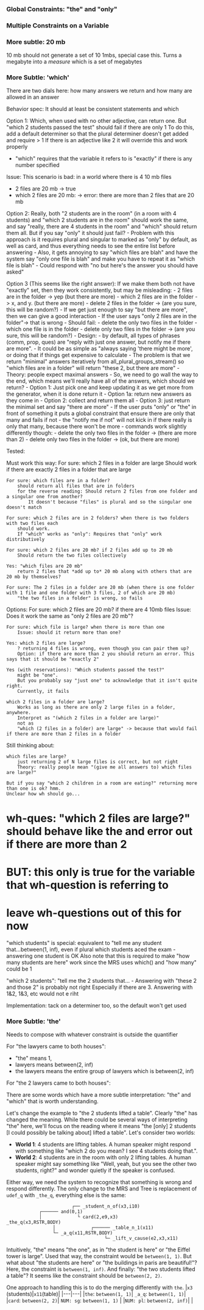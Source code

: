 ### Global Constraints: "the" and "only"






### Multiple Constraints on a Variable

### More subtle: 20 mb
10 mb should not generate a set of 10 1mbs, special case this.  Turns a megabyte into a *measure* which is a set of megabytes



### More Subtle: 'which'
There are two dials here: how many answers we return and how many are allowed in an answer

Behavior spec: 
It should at least be consistent statements and which

Option 1: Which, when used with no other adjective, can return one. But "which 2 students passed the test" should fail if there are only 1
To do this, add a default determiner so that the plural determiner doesn't get added and require > 1
If there is an adjective like 2 it will override this and work properly
- "which" requires that the variable it refers to is "exactly" if there is any number specified

Issue: This scenario is bad: in a world where there is 4 10 mb files
  - 2 files are 20 mb -> true
  - which 2 files are 20 mb: -> error: there are more than 2 files that are 20 mb

Option 2: Really, both "2 students are in the room" (in a room with 4 students) and "which 2 students are in the room" should work the same, and say "really, there are 4 students in the room" and "which" should return them all.  But if you say "only" it should just fail?
    - Problem with this approach is it requires plural and singular to marked as "only" by default, as well as card, and thus everything needs to see the entire list before answering
    - Also, it gets annoying to say "which files are blah" and have the system say "only one file is blah" and make you have to repeat it as "which file is blah"
    - Could respond with "no but here's the answer you should have asked"

Option 3 (This seems like the right answer): If we make them both not have "exactly" set, then they work consistently, but may be misleading:
    - 2 files are in the folder -> yep (but there are more)
    - which 2 files are in the folder -> x, and y. (but there are more)
    - delete 2 files in the folder -> (are you sure, this will be random?)
    - If we get just enough to say "but there are more", then we can give a good interaction
    - If the user says "only 2 files are in the folder"-> that is wrong
    - Should fail:
        - delete the only two files in the folder 
        - which one file is in the folder
    - delete only two files in the folder -> (are you sure, this will be random?)
    - Design:
        - by default, all types of phrases (comm, prop, ques) are "reply with just one answer, but notify me if there are more". 
            - It could be as simple as "always saying 'there might be more', or doing that if things get expensive to calculate
            - The problem is that we return "minimal" answers iteratively from all_plural_groups_stream() so "which files are in a folder" will return "these 2, but there are more" 
                - Theory: people expect maximal answers
                - So, we need to go wall the way to the end, which means we'll really have all of the answers, which should we return?
                - Option 1: Just pick one and keep updating it as we get more from the generator, when it is done return it
                - Option 1a: return new answers as they come in
                - Option 2: collect and return them all
                - Option 3: just return the minimal set and say "there are more"
        - If the user puts "only" or "the" in front of something it puts a global constraint that ensure there are only that many and fails if not
            - the "notify me if not" will not kick in if there really is only that many, because there won't be more
        - commands work slightly differently though:
            - delete the only two files in the folder -> (there are more than 2)
            - delete only two files in the folder -> (ok, but there are more)

Tested:

Must work this way:
    For sure: which 2 files in a folder are large
        Should work if there are exactly 2 files in a folder that are large
    
    For sure: which files are in a folder? 
        should return all files that are in folders
        for the reverse reading: Should return 2 files from one folder and a singular one from another?
            It doesn't because "files" is plural and so the singular one doesn't match

    For sure: which 2 files are in 2 folders? when there is two folders with two files each
        should work. 
        If "which" works as "only": Requires that "only" work distributively

    For sure: which 2 files are 20 mb? if 2 files add up to 20 mb
        Should return the two files collectively

    Yes: "which files are 20 mb" 
        return 2 files that *add up to* 20 mb along with others that are 20 mb by themselves?
    
    For sure: The 2 files in a folder are 20 mb (when there is one folder with 1 file and one folder with 3 files, 2 of which are 20 mb)
        "the two files in a folder" is wrong, so fails

Options:
    For sure: which 2 files are 20 mb? if there are 4 10mb files
        Issue: Does it work the same as "only 2 files are 20 mb"?
    
    For sure: which file is large? when there is more than one
        Issue: should it return more than one?
    
    Yes: which 2 files are large?
        ? returning 4 files is wrong, even though you can pair them up?
        Option: if there are more than 2 you should return an error. This says that it should be "exactly 2"
    
    Yes (with reservations): "Which students passed the test?" 
        might be "one". 
        But you probably say "just one" to acknowledge that it isn't quite right.
        Currently, it fails 
    
    which 2 files in a folder are large?
        Works as long as there are only 2 large files in a folder, anywhere.
        Interpret as "(which 2 files in a folder are large)"
        not as
        "which (2 files in a folder) are large" -> because that would fail if there are more than 2 files in a folder


Still thinking about:

    which files are large?
        just returning 2 of N large files is correct, but not right
        Theory: really people mean "(give me all answers to) which files are large?"

    But if you say "which 2 children in a room are eating?" returning more than one is ok? hmm.
    Unclear how wh should go...


# wh-ques: "which 2 files are large?" should behave like the and error out if there are more than 2
#   BUT: this only is true for the variable that wh-question is referring to
#   leave wh-questions out of this for now

"which students" is special: equivalent to "tell me any student that...between(1, inf), even if plural
    which students aced the exam - answering one student is OK
    Also note that this is required to make "how many students are here" work since the MRS uses which() and "how many" could be 1

"which 2 students": "tell me the 2 students that...
    - Answering with "these 2 and those 2" is probably not right
        Especially if there are 3. Answering with 1&2, 1&3, etc would not e riht



Implementation: tack on a determiner too, so the default won't get used

### More Subtle: 'the'
Needs to compose with whatever constraint is outside the quantifier

For "the lawyers came to both houses":
- "the" means 1, 
- lawyers means between(2, inf)
- the lawyers means the entire group of lawyers which is between(2, inf)

For "the 2 lawyers came to both houses":

There are some words which have a more subtle interpretation: "the" and "which" that is worth understanding.

Let's change the example to "the 2 students lifted a table". Clearly "the" has changed the meaning. While there could be several ways of interpreting "the" here, we'll focus on the reading where it means "the [only] 2 students [I could possibly be talking about] lifted a table". Let's consider two worlds:
- **World 1**: 4 students are lifting tables. A human speaker might respond with something like "which 2 do you mean? I see 4 students doing that.".
- **World 2**: 4 students are in the room with only 2 lifting tables. A human speaker might say something like "Well, yeah, but you see the other two students, right?" and wonder quietly if the speaker is confused.

Either way, we need the system to recognize that something is wrong and respond differently. The only change to the MRS and Tree is replacement of `udef_q` with `_the_q`, everything else is the same:

~~~
                        ┌── _student_n_of(x3,i10)
            ┌────── and(0,1)
            │             └ card(2,e9,x3)
_the_q(x3,RSTR,BODY)
                 │             ┌────── _table_n_1(x11)
                 └─ _a_q(x11,RSTR,BODY)
                                    └─ _lift_v_cause(e2,x3,x11)
~~~

Intuitively, "the" means "the one", as in "the student is here" or "the Eiffel tower is large". Used that way, the constraint would be `between(1, 1)`. But what about "the students are here" or "the buildings in paris are beautiful!"? Here, the constraint is `between(1, inf)`. And finally: "the two students lifted a table"? It seems like the constraint should be `between(2, 2)`.

One approach to handling this is to do the merging differently with `the`. 
|`x3` (students)|`x11`(table)|
|---|---|
|`the`: `between(1, 1)`| `_a_q`: `between(1, 1)`|
|`card`: `between(2, 2)`| `NUM: sg`: `between(1, 1)` |
|`NUM: pl`: `between(2, inf)`| |
